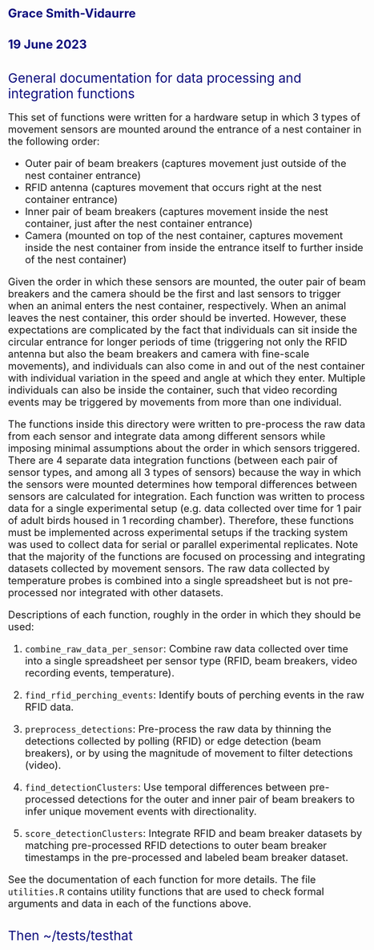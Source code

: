## Grace Smith-Vidaurre
## 19 June 2023

# General documentation for data processing and integration functions

<style type="text/css">

h1.title { /* Document title */
  font-size: 32px;
  color: black;
  font-weight: normal;
  text-align: center;
}

h1 {
   color: #0E0E7D;
   font-size: 26px;
   font-weight: normal;
}

h2 {
   color: #0E0E7D;
   font-size: 24px;
   font-weight: bold;
}

h3 { /* Document subtitle */
   color: #0E0E7D;
   font-size: 28px;
   font-weight: normal;
   text-align: center;
}

body{ /* Normal */
      font-size: 20px;
  }
  
code.r{ /* Code block */
    font-size: 20px;
}
</style>

This set of functions were written for a hardware setup in which 3 types of movement sensors are mounted around the entrance of a nest container in the following order:

- Outer pair of beam breakers (captures movement just outside of the nest container entrance)
- RFID antenna (captures movement that occurs right at the nest container entrance)
- Inner pair of beam breakers (captures movement inside the nest container, just after the nest container entrance)
- Camera (mounted on top of the nest container, captures movement inside the nest container from inside the entrance itself to further inside of the nest container)

Given the order in which these sensors are mounted, the outer pair of beam breakers and the camera should be the first and last sensors to trigger when an animal enters the nest container, respectively. When an animal leaves the nest container, this order should be inverted. However, these expectations are complicated by the fact that individuals can sit inside the circular entrance for longer periods of time (triggering not only the RFID antenna but also the beam breakers and camera with fine-scale movements), and individuals can also come in and out of the nest container with individual variation in the speed and angle at which they enter. Multiple individuals can also be inside the container, such that video recording events may be triggered by movements from more than one individual.

The functions inside this directory were written to pre-process the raw data from each sensor and integrate data among different sensors while imposing minimal assumptions about the order in which sensors triggered. There are 4 separate data integration functions (between each pair of sensor types, and among all 3 types of sensors) because the way in which the sensors were mounted determines how temporal differences between sensors are calculated for integration. Each function was written to process data for a single experimental setup (e.g. data collected over time for 1 pair of adult birds housed in 1 recording chamber). Therefore, these functions must be implemented across experimental setups if the tracking system was used to collect data for serial or parallel experimental replicates. Note that the majority of the functions are focused on processing and integrating datasets collected by movement sensors. The raw data collected by temperature probes is combined into a single spreadsheet but is not pre-processed nor integrated with other datasets.

Descriptions of each function, roughly in the order in which they should be used:

1. `combine_raw_data_per_sensor`: Combine raw data collected over time into a single spreadsheet per sensor type (RFID, beam breakers, video recording events, temperature).

2. `find_rfid_perching_events`: Identify bouts of perching events in the raw RFID data.

3. `preprocess_detections`: Pre-process the raw data by thinning the detections collected by polling (RFID) or edge detection (beam breakers), or by using the magnitude of movement to filter detections (video).

4. `find_detectionClusters`: Use temporal differences between pre-processed detections for the outer and inner pair of beam breakers to infer unique movement events with directionality.

5. `score_detectionClusters`: Integrate RFID and beam breaker datasets by matching pre-processed RFID detections to outer beam breaker timestamps in the pre-processed and labeled beam breaker dataset.

See the documentation of each function for more details. The file `utilities.R` contains utility functions that are used to check formal arguments and data in each of the functions above.

# Then ~/tests/testhat